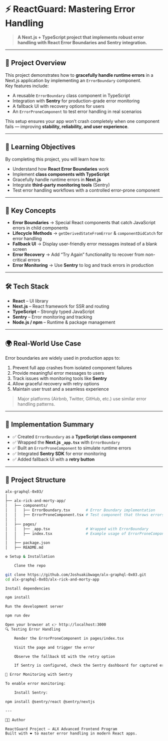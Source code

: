 # ⚡ ReactGuard: Mastering Error Handling

> **A Next.js + TypeScript project that implements robust error handling with React Error Boundaries and Sentry integration.**

---

## 📌 Project Overview

This project demonstrates how to **gracefully handle runtime errors** in a Next.js application by implementing an `ErrorBoundary` component.  
Key features include:

- A reusable `ErrorBoundary` class component in TypeScript
- Integration with **Sentry** for production-grade error monitoring
- A fallback UI with recovery options for users
- An `ErrorProneComponent` to test error handling in real scenarios

This setup ensures your app won’t crash completely when one component fails — improving **stability, reliability, and user experience**.

---

## 🎯 Learning Objectives

By completing this project, you will learn how to:

- Understand how **React Error Boundaries** work
- Implement **class components with TypeScript**
- Gracefully handle runtime errors in **Next.js**
- Integrate **third-party monitoring tools** (Sentry)
- Test error handling workflows with a controlled error-prone component

---

## 🧩 Key Concepts

- **Error Boundaries** → Special React components that catch JavaScript errors in child components  
- **Lifecycle Methods** → `getDerivedStateFromError` & `componentDidCatch` for error handling  
- **Fallback UI** → Display user-friendly error messages instead of a blank screen  
- **Error Recovery** → Add “Try Again” functionality to recover from non-critical errors  
- **Error Monitoring** → Use **Sentry** to log and track errors in production  

---

## 🛠️ Tech Stack

- **React** – UI library  
- **Next.js** – React framework for SSR and routing  
- **TypeScript** – Strongly typed JavaScript  
- **Sentry** – Error monitoring and tracking  
- **Node.js / npm** – Runtime & package management  

---

## 🌍 Real-World Use Case

Error boundaries are widely used in production apps to:  
1. Prevent full app crashes from isolated component failures  
2. Provide meaningful error messages to users  
3. Track issues with monitoring tools like **Sentry**  
4. Allow graceful recovery with retry options  
5. Maintain user trust and a seamless experience  

> Major platforms (Airbnb, Twitter, GitHub, etc.) use similar error handling patterns.

---

## 🚀 Implementation Summary

- ✅ Created `ErrorBoundary` as a **TypeScript class component**  
- ✅ Wrapped the **Next.js `_app.tsx`** with `ErrorBoundary`  
- ✅ Built an `ErrorProneComponent` to simulate runtime errors  
- ✅ Integrated **Sentry SDK** for error monitoring  
- ✅ Added fallback UI with a **retry button**  

---

## 📂 Project Structure

```bash
alx-graphql-0x03/
│
├── alx-rick-and-morty-app/
│   ├── components/
│   │   ├── ErrorBoundary.tsx       # Error Boundary implementation
│   │   ├── ErrorProneComponent.tsx # Test component that throws errors
│   │
│   ├── pages/
│   │   ├── _app.tsx                # Wrapped with ErrorBoundary
│   │   ├── index.tsx               # Example usage of ErrorProneComponent
│   │
│   ├── package.json
│   ├── README.md

⚙️ Setup & Installation

    Clone the repo

git clone https://github.com/Joshuakibwage/alx-graphql-0x03.git
cd alx-graphql-0x03/alx-rick-and-morty-app

Install dependencies

npm install

Run the development server

npm run dev

Open your browser at 👉 http://localhost:3000
🔍 Testing Error Handling

    Render the ErrorProneComponent in pages/index.tsx

    Visit the page and trigger the error

    Observe the fallback UI with the retry option

    If Sentry is configured, check the Sentry dashboard for captured errors

📡 Error Monitoring with Sentry

To enable error monitoring:

    Install Sentry:

npm install @sentry/react @sentry/nextjs

---

👨‍💻 Author

ReactGuard Project – ALX Advanced Frontend Program
Built with ❤️ to master error handling in modern React apps.
